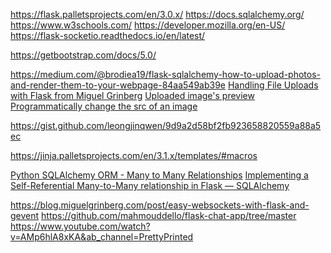 <!-- USED RESOURCES -->

<!-- Docs -->
https://flask.palletsprojects.com/en/3.0.x/
https://docs.sqlalchemy.org/
https://www.w3schools.com/
https://developer.mozilla.org/en-US/
https://flask-socketio.readthedocs.io/en/latest/

<!-- Bootstrap Docs -->
https://getbootstrap.com/docs/5.0/

<!-- Image Upload -->
https://medium.com/@brodiea19/flask-sqlalchemy-how-to-upload-photos-and-render-them-to-your-webpage-84aa549ab39e
[Handling File Uploads with Flask from Miguel Grinberg](https://blog.miguelgrinberg.com/post/handling-file-uploads-with-flask)
[Uploaded image's preview](https://dev.to/thecoollearner/how-to-show-image-upload-preview-44g5)
[Programmatically change the src of an image](https://stackoverflow.com/questions/11722400/programmatically-change-the-src-of-an-img-tag)

<!-- Upload Files to AWS S3 -->
https://gist.github.com/leongjinqwen/9d9a2d58bf2fb923658820559a88a5ec

<!-- Creating & Importing Components -->
https://jinja.palletsprojects.com/en/3.1.x/templates/#macros

<!-- AJAX - Used fetch instead -->
<!-- https://stackoverflow.com/questions/42601478/flask-calling-python-function-on-button-onclick-event  -->

<!-- Many to many relations, many to many self referencing -->
[Python SQLAlchemy ORM - Many to Many Relationships](https://www.youtube.com/watch?v=iosh_DWnliE&t=1s&ab_channel=ZeqTech)
[Implementing a Self-Referential Many-to-Many relationship in Flask — SQLAlchemy](https://medium.com/@mandyranero/how-to-implement-and-use-a-flask-sqlalchemy-self-referential-many-to-many-relationship-11aa0179e13a)


<!-- Live-Time Features (SocketIO) -->
https://blog.miguelgrinberg.com/post/easy-websockets-with-flask-and-gevent
https://github.com/mahmouddello/flask-chat-app/tree/master
https://www.youtube.com/watch?v=AMp6hlA8xKA&ab_channel=PrettyPrinted
